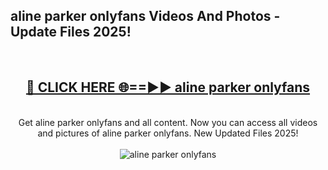 <h2>aline parker onlyfans Videos And Photos - Update Files 2025!</h2>
<br>
<div align="center">
<h2><a href="https://linkcuts.com/hfmhzwbr" rel="nofollow">🔴 CLICK HERE 🌐==►► aline parker onlyfans</a></h2>
<br>
Get aline parker onlyfans and all content. Now you can access all videos and pictures of aline parker onlyfans. New Updated Files 2025!
<br>
<br>
<a href="https://linkcuts.com/hfmhzwbr" rel="nofollow" data-target="animated-image.originalLink"><img src="https://i.ibb.co.com/WyWwxjT/player-gif2.gif" alt="aline parker onlyfans" style="max-width: 100%; display: inline-block;" data-target="animated-image.originalImage"></a>
</div>
<br>
